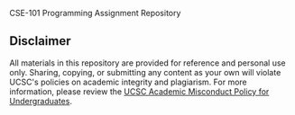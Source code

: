 CSE-101 Programming Assignment Repository

## Disclaimer 

All materials in this repository are provided for reference and personal use only. Sharing, copying, or submitting any content as your own will violate UCSC's policies on academic integrity and plagiarism. For more information, please review the [UCSC Academic Misconduct Policy for Undergraduates](https://ue.ucsc.edu/academic-misconduct.html).
